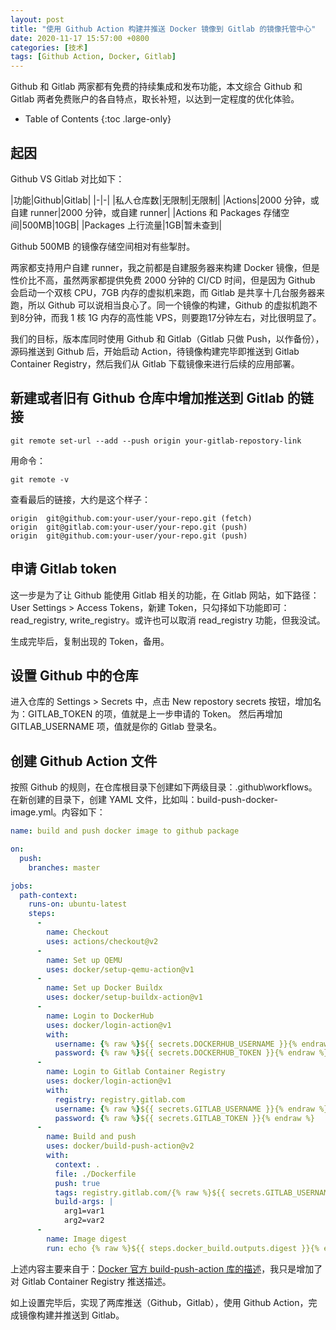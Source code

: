 ```yaml
---
layout: post
title: "使用 Github Action 构建并推送 Docker 镜像到 Gitlab 的镜像托管中心"
date: 2020-11-17 15:57:00 +0800
categories: [技术]
tags: [Github Action, Docker, Gitlab]
---
```


Github 和 Gitlab 两家都有免费的持续集成和发布功能，本文综合 Github 和 Gitlab 两者免费账户的各自特点，取长补短，以达到一定程度的优化体验。

- Table of Contents
{:toc .large-only}

## 起因

Github VS Gitlab 对比如下：

|功能|Github|Gitlab|
|-|-|
|私人仓库数|无限制|无限制|
|Actions|2000 分钟，或自建 runner|2000 分钟，或自建 runner|
|Actions 和 Packages 存储空间|500MB|10GB|
|Packages 上行流量|1GB|暂未查到|

Github 500MB 的镜像存储空间相对有些掣肘。

两家都支持用户自建 runner，我之前都是自建服务器来构建 Docker 镜像，但是性价比不高，虽然两家都提供免费 2000 分钟的 CI/CD 时间，但是因为 Github 会启动一个双核 CPU，7GB 内存的虚拟机来跑，而 Gitlab 是共享十几台服务器来跑，所以 Github 可以说相当良心了。同一个镜像的构建，Github 的虚拟机跑不到8分钟，而我 1 核 1G 内存的高性能 VPS，则要跑17分钟左右，对比很明显了。

我们的目标，版本库同时使用 Github 和 Gitlab（Gitlab 只做 Push，以作备份），源码推送到 Github 后，开始启动 Action，待镜像构建完毕即推送到 Gitlab Container Registry，然后我们从 Gitlab 下载镜像来进行后续的应用部署。

## 新建或者旧有 Github 仓库中增加推送到 Gitlab 的链接

``` shell
git remote set-url --add --push origin your-gitlab-repostory-link
```

用命令：

``` shell
git remote -v
```

查看最后的链接，大约是这个样子：

``` log
origin  git@github.com:your-user/your-repo.git (fetch)
origin  git@gitlab.com:your-user/your-repo.git (push)
origin  git@github.com:your-user/your-repo.git (push)
```

## 申请 Gitlab token

这一步是为了让 Github 能使用 Gitlab 相关的功能，在 Gitlab 网站，如下路径：User Settings > Access Tokens，新建 Token，只勾择如下功能即可：read_registry, write_registry。或许也可以取消 read_registry 功能，但我没试。

生成完毕后，复制出现的 Token，备用。


## 设置 Github 中的仓库

进入仓库的 Settings > Secrets 中，点击 New repostory secrets 按钮，增加名为：GITLAB_TOKEN 的项，值就是上一步申请的 Token。
然后再增加 GITLAB_USERNAME 项，值就是你的 Gitlab 登录名。

## 创建 Github Action 文件

按照 Github 的规则，在仓库根目录下创建如下两级目录：.github\workflows。在新创建的目录下，创建 YAML 文件，比如叫：build-push-docker-image.yml。内容如下：

``` yaml
name: build and push docker image to github package

on:
  push:
    branches: master

jobs:
  path-context:
    runs-on: ubuntu-latest
    steps:
      -
        name: Checkout
        uses: actions/checkout@v2
      -
        name: Set up QEMU
        uses: docker/setup-qemu-action@v1
      -
        name: Set up Docker Buildx
        uses: docker/setup-buildx-action@v1
      -
        name: Login to DockerHub
        uses: docker/login-action@v1 
        with:
          username: {% raw %}${{ secrets.DOCKERHUB_USERNAME }}{% endraw %}
          password: {% raw %}${{ secrets.DOCKERHUB_TOKEN }}{% endraw %}
      -
        name: Login to Gitlab Container Registry
        uses: docker/login-action@v1 
        with:
          registry: registry.gitlab.com
          username: {% raw %}${{ secrets.GITLAB_USERNAME }}{% endraw %}
          password: {% raw %}${{ secrets.GITLAB_TOKEN }}{% endraw %}
      -
        name: Build and push
        uses: docker/build-push-action@v2
        with:
          context: .
          file: ./Dockerfile
          push: true
          tags: registry.gitlab.com/{% raw %}${{ secrets.GITLAB_USERNAME }}{% endraw %}/your-repo/your-app:latest
          build-args: |
            arg1=var1
            arg2=var2
      -
        name: Image digest
        run: echo {% raw %}${{ steps.docker_build.outputs.digest }}{% endraw %}
```

上述内容主要来自于：[Docker 官方 build-push-action 库的描述]，我只是增加了对 Gitlab Container Registry 推送描述。

如上设置完毕后，实现了两库推送（Github，Gitlab），使用 Github Action，完成镜像构建并推送到 Gitlab。

[Docker 官方 build-push-action 库的描述]:https://github.com/docker/build-push-action